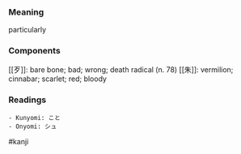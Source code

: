 ### Meaning

particularly

### Components

[[歹]]: bare bone; bad; wrong; death radical (n. 78) [[朱]]: vermilion; cinnabar; scarlet; red; bloody

### Readings

```
- Kunyomi: こと
- Onyomi: シュ
```

#kanji